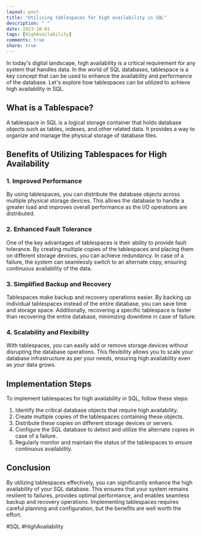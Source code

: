 ```yaml
---
layout: post
title: "Utilizing tablespaces for high availability in SQL"
description: " "
date: 2023-10-01
tags: [HighAvailability]
comments: true
share: true
---
```


In today's digital landscape, high availability is a critical requirement for any system that handles data. In the world of SQL databases, tablespace is a key concept that can be used to enhance the availability and performance of the database. Let's explore how tablespaces can be utilized to achieve high availability in SQL.

## What is a Tablespace?

A tablespace in SQL is a logical storage container that holds database objects such as tables, indexes, and other related data. It provides a way to organize and manage the physical storage of database files.

## Benefits of Utilizing Tablespaces for High Availability

### 1. Improved Performance

By using tablespaces, you can distribute the database objects across multiple physical storage devices. This allows the database to handle a greater load and improves overall performance as the I/O operations are distributed.

### 2. Enhanced Fault Tolerance

One of the key advantages of tablespaces is their ability to provide fault tolerance. By creating multiple copies of the tablespaces and placing them on different storage devices, you can achieve redundancy. In case of a failure, the system can seamlessly switch to an alternate copy, ensuring continuous availability of the data.

### 3. Simplified Backup and Recovery

Tablespaces make backup and recovery operations easier. By backing up individual tablespaces instead of the entire database, you can save time and storage space. Additionally, recovering a specific tablespace is faster than recovering the entire database, minimizing downtime in case of failure.

### 4. Scalability and Flexibility

With tablespaces, you can easily add or remove storage devices without disrupting the database operations. This flexibility allows you to scale your database infrastructure as per your needs, ensuring high availability even as your data grows.

## Implementation Steps

To implement tablespaces for high availability in SQL, follow these steps:

1. Identify the critical database objects that require high availability.
2. Create multiple copies of the tablespaces containing these objects.
3. Distribute these copies on different storage devices or servers.
4. Configure the SQL database to detect and utilize the alternate copies in case of a failure.
5. Regularly monitor and maintain the status of the tablespaces to ensure continuous availability.

## Conclusion

By utilizing tablespaces effectively, you can significantly enhance the high availability of your SQL database. This ensures that your system remains resilient to failures, provides optimal performance, and enables seamless backup and recovery operations. Implementing tablespaces requires careful planning and configuration, but the benefits are well worth the effort.

#SQL #HighAvailability
